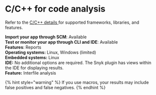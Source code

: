 # C/C++ for code analysis

Refer to the [C/C++ details ](./)for supported frameworks, libraries, and features.

**Import your app through SCM**: Available\
**Test or monitor your app through CLI and IDE**: Available\
**Features**: Reports\
**Operating systems:** Linux, Windows (limited)\
**Embedded systems:** Linux\
**IDE:** No additional options are required. The Snyk plugin has views within the IDE for displaying results.\
**Feature:** Interfile analysis

{% hint style="warning" %}
If you use macros, your results may include false positives and false negatives.
{% endhint %}
